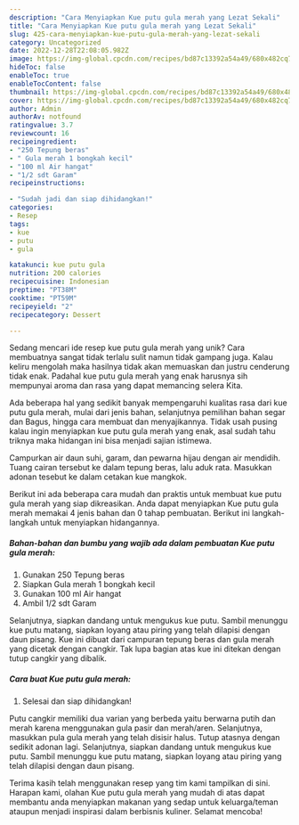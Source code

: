 ```yaml
---
description: "Cara Menyiapkan Kue putu gula merah yang Lezat Sekali"
title: "Cara Menyiapkan Kue putu gula merah yang Lezat Sekali"
slug: 425-cara-menyiapkan-kue-putu-gula-merah-yang-lezat-sekali
category: Uncategorized
date: 2022-12-28T22:08:05.982Z
image: https://img-global.cpcdn.com/recipes/bd87c13392a54a49/680x482cq70/kue-putu-gula-merah-foto-resep-utama.jpg
hideToc: false
enableToc: true
enableTocContent: false
thumbnail: https://img-global.cpcdn.com/recipes/bd87c13392a54a49/680x482cq70/kue-putu-gula-merah-foto-resep-utama.jpg
cover: https://img-global.cpcdn.com/recipes/bd87c13392a54a49/680x482cq70/kue-putu-gula-merah-foto-resep-utama.jpg
author: Admin
authorAv: notfound
ratingvalue: 3.7
reviewcount: 16
recipeingredient:
- "250 Tepung beras"
- " Gula merah 1 bongkah kecil"
- "100 ml Air hangat"
- "1/2 sdt Garam"
recipeinstructions:

- "Sudah jadi dan siap dihidangkan!"
categories:
- Resep
tags:
- kue
- putu
- gula

katakunci: kue putu gula 
nutrition: 200 calories
recipecuisine: Indonesian
preptime: "PT38M"
cooktime: "PT59M"
recipeyield: "2"
recipecategory: Dessert

---
```





Sedang mencari ide resep kue putu gula merah yang unik? Cara membuatnya sangat tidak terlalu sulit namun tidak gampang juga. Kalau keliru mengolah maka hasilnya tidak akan memuaskan dan justru cenderung tidak enak. Padahal kue putu gula merah yang enak harusnya sih mempunyai aroma dan rasa yang dapat memancing selera Kita.





Ada beberapa hal yang sedikit banyak mempengaruhi kualitas rasa dari kue putu gula merah, mulai dari jenis bahan, selanjutnya pemilihan bahan segar dan Bagus, hingga cara membuat dan menyajikannya. Tidak usah pusing kalau ingin menyiapkan kue putu gula merah yang enak,      asal sudah tahu triknya maka hidangan ini bisa menjadi sajian istimewa.














Campurkan air daun suhi, garam, dan pewarna hijau dengan air mendidih. Tuang cairan tersebut ke dalam tepung beras, lalu aduk rata. Masukkan adonan tesebut ke dalam cetakan kue mangkok.






Berikut ini ada beberapa cara mudah dan praktis untuk membuat kue putu gula merah yang siap dikreasikan. Anda dapat menyiapkan Kue putu gula merah memakai 4 jenis bahan dan 0 tahap pembuatan. Berikut ini langkah-langkah untuk menyiapkan hidangannya.

<!--inarticleads1-->

##### Bahan-bahan dan bumbu yang wajib ada dalam pembuatan Kue putu gula merah:

1. Gunakan 250 Tepung beras
1. Siapkan  Gula merah 1 bongkah kecil
1. Gunakan 100 ml Air hangat
1. Ambil 1/2 sdt Garam


Selanjutnya, siapkan dandang untuk mengukus kue putu. Sambil menunggu kue putu matang, siapkan loyang atau piring yang telah dilapisi dengan daun pisang. Kue ini dibuat dari campuran tepung beras dan gula merah yang dicetak dengan cangkir. Tak lupa bagian atas kue ini ditekan dengan tutup cangkir yang dibalik. 

<!--inarticleads2-->

##### Cara buat Kue putu gula merah:


1. Selesai dan siap dihidangkan!

Putu cangkir memiliki dua varian yang berbeda yaitu berwarna putih dan merah karena menggunakan gula pasir dan merah/aren. Selanjutnya, masukkan pula gula merah yang telah disisir halus. Tutup atasnya dengan sedikit adonan lagi. Selanjutnya, siapkan dandang untuk mengukus kue putu. Sambil menunggu kue putu matang, siapkan loyang atau piring yang telah dilapisi dengan daun pisang. 

Terima kasih telah menggunakan resep yang tim kami tampilkan di sini. Harapan kami, olahan Kue putu gula merah yang mudah di atas dapat membantu anda menyiapkan makanan yang sedap untuk keluarga/teman ataupun menjadi inspirasi dalam berbisnis kuliner. Selamat mencoba!
